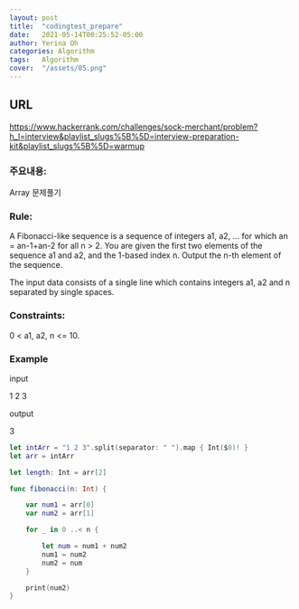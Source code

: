 ```yaml
---
layout: post
title:  "codingtest_prepare"
date:   2021-05-14T00:25:52-05:00
author: Yerina Oh
categories: Algorithm
tags:	Algorithm
cover:  "/assets/05.png"
---
```


## URL
https://www.hackerrank.com/challenges/sock-merchant/problem?h_l=interview&playlist_slugs%5B%5D=interview-preparation-kit&playlist_slugs%5B%5D=warmup

### 주요내용: 
Array 문제풀기

### Rule:
A Fibonacci-like sequence is a sequence of integers a1, a2, ... for which an = an-1+an-2 for all n > 2. You are given the first two elements of the sequence a1 and a2, and the 1-based index n. Output the n-th element of the sequence.

The input data consists of a single line which contains integers a1, a2 and n separated by single spaces.

### Constraints:
0 < a1, a2, n <= 10.

### Example
input

1 2 3

output

3

```swift
let intArr = "1 2 3".split(separator: " ").map { Int($0)! }
let arr = intArr

let length: Int = arr[2]

func fibonacci(n: Int) {

    var num1 = arr[0]
    var num2 = arr[1]

    for _ in 0 ..< n {

        let num = num1 + num2
        num1 = num2
        num2 = num
    }

    print(num2)
}
```
